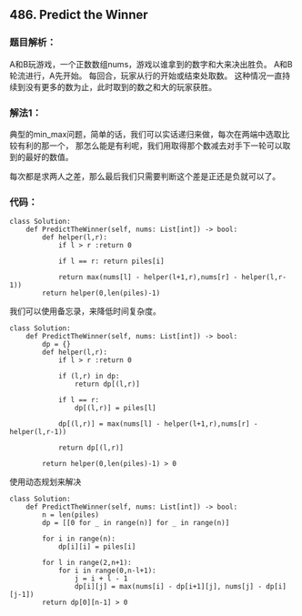 ## 486. Predict the Winner


### 题目解析：
A和B玩游戏，一个正数数组nums，游戏以谁拿到的数字和大来决出胜负。
A和B轮流进行，A先开始。 每回合，玩家从行的开始或结束处取数。 这种情况一直持续到没有更多的数为止，此时取到的数之和大的玩家获胜。


### 解法1：
典型的min_max问题，简单的话，我们可以实话递归来做，每次在两端中选取比较有利的那一个，
那怎么能是有利呢，我们用取得那个数减去对手下一轮可以取到的最好的数值。

每次都是求两人之差，那么最后我们只需要判断这个差是正还是负就可以了。

### 代码：
```
class Solution:
    def PredictTheWinner(self, nums: List[int]) -> bool:
        def helper(l,r):
            if l > r :return 0
            
            if l == r: return piles[i]
            
            return max(nums[l] - helper(l+1,r),nums[r] - helper(l,r-1))
        return helper(0,len(piles)-1)
```
我们可以使用备忘录，来降低时间复杂度。

```
class Solution:
    def PredictTheWinner(self, nums: List[int]) -> bool:
        dp = {}        
        def helper(l,r):
            if l > r :return 0
            
            if (l,r) in dp:
                return dp[(l,r)]
            
            if l == r:
                dp[(l,r)] = piles[l]
                
            dp[(l,r)] = max(nums[l] - helper(l+1,r),nums[r] - helper(l,r-1))
            
            return dp[(l,r)]
        
        return helper(0,len(piles)-1) > 0
```

使用动态规划来解决

```
class Solution:
    def PredictTheWinner(self, nums: List[int]) -> bool:
        n = len(piles)
        dp = [[0 for _ in range(n)] for _ in range(n)]
        
        for i in range(n):
            dp[i][i] = piles[i]
        
        for l in range(2,n+1):
            for i in range(0,n-l+1):
                j = i + l - 1
                dp[i][j] = max(nums[i] - dp[i+1][j], nums[j] - dp[i][j-1])
        return dp[0][n-1] > 0
```

